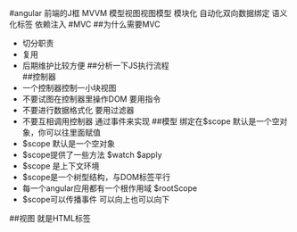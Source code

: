 #angular
前端的J框
MVVM 模型视图视图模型
模块化 
自动化双向数据绑定
语义化标签
依赖注入
#MVC
##为什么需要MVC
- 切分职责
- 复用
- 后期维护比较方便
##分析一下JS执行流程  
##控制器
- 一个控制器控制一小块视图
- 不要试图在控制器里操作DOM 要用指令
- 不要进行数据格式化 要用过滤器
- 不要互相调用控制器 通过事件来实现
##模型
绑定在$scope
默认是一个空对象，你可以往里面赋值
- $scope 默认是一个空对象
- $scope提供了一些方法 $watch $apply
- $scope 是上下文环境
- $scope是一个树型结构，与DOM标签平行
- 每一个angular应用都有一个根作用域 $rootScope
- $scope可以传播事件 可以向上也可以向下

##视图
就是HTML标签



